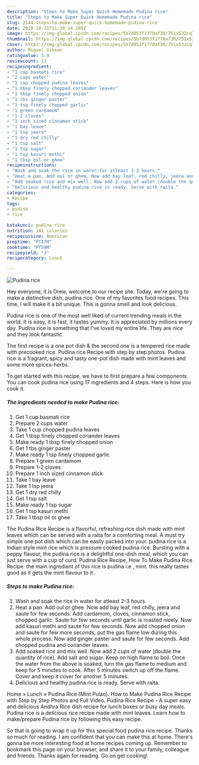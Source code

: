 ```yaml
---
description: "Steps to Make Super Quick Homemade Pudina rice"
title: "Steps to Make Super Quick Homemade Pudina rice"
slug: 2544-steps-to-make-super-quick-homemade-pudina-rice
date: 2020-10-31T11:30:14.105Z
image: https://img-global.cpcdn.com/recipes/5b7d053f1770af30/751x532cq70/pudina-rice-recipe-main-photo.jpg
thumbnail: https://img-global.cpcdn.com/recipes/5b7d053f1770af30/751x532cq70/pudina-rice-recipe-main-photo.jpg
cover: https://img-global.cpcdn.com/recipes/5b7d053f1770af30/751x532cq70/pudina-rice-recipe-main-photo.jpg
author: Miguel Gibson
ratingvalue: 3.9
reviewcount: 13
recipeingredient:
- "1 cup basmati rice"
- "2 cups water"
- "1 cup chopped pudina leaves"
- "1 tbsp finely chopped coriander leaves"
- "1 tbsp finely chopped onion"
- "1 tbs ginger paster"
- "1 tsp finely chopped garlic"
- "1 green cardamom"
- "1-2 cloves"
- "1 inch sized cinnamon stick"
- "1 bay leave"
- "1 tsp jeera"
- "1 dry red chilly"
- "1 tsp salt"
- "1 tsp sugar"
- "1 tsp kasuri methi"
- "1 tbsp oil or ghee"
recipeinstructions:
- "Wash and soak the rice in water for atleast 2-3 hours."
- "Heat a pan. Add oul or ghee. Now add bay leaf, red chilly, jeera and saute for few seconds. Add cardamom, cloves, cinnamon stick, chopped garlic. Saute for few seconds until garlic is roasted nicely. Now add kasuri methi and saute for few seconds. Now add chopped onion and saute for few more seconds, put the gas flame low during this whole process. Now add ginger paster and saute for few seconds. Add chopped pudina and coriander leaves."
- "Add soaked rice and mix well. Now add 2 cups of water (double the quantity of rice). Add salt and sugar. Keep on high flame to boil. Once the water from the above is soaked, turn the gas flame to medium and keep for 5 minutes to cook. After 5 minutes switch up off the flame. Cover and keep it cover for another 5 minutes."
- "Delicious and healthy pudina rice is ready. Serve with raita."
categories:
- Recipe
tags:
- pudina
- rice

katakunci: pudina rice 
nutrition: 181 calories
recipecuisine: American
preptime: "PT17M"
cooktime: "PT59M"
recipeyield: "3"
recipecategory: Lunch

---
```



![Pudina rice](https://img-global.cpcdn.com/recipes/5b7d053f1770af30/751x532cq70/pudina-rice-recipe-main-photo.jpg)

Hey everyone, it is Drew, welcome to our recipe site. Today, we're going to make a distinctive dish, pudina rice. One of my favorites food recipes. This time, I will make it a bit unique. This is gonna smell and look delicious.

Pudina rice is one of the most well liked of current trending meals in the world. It is easy, it is fast, it tastes yummy. It is appreciated by millions every day. Pudina rice is something that I've loved my entire life. They are nice and they look fantastic.

The first recipe is a one pot dish &amp; the second one is a tempered rice made with precooked rice. Pudina rice Recipe with step by step photos. Pudina rice is a fragrant, spicy and tasty one-pot dish made with mint leaves and some more spices-herbs.


To get started with this recipe, we have to first prepare a few components. You can cook pudina rice using 17 ingredients and 4 steps. Here is how you cook it.

<!--inarticleads1-->

##### The ingredients needed to make Pudina rice:

1. Get 1 cup basmati rice
1. Prepare 2 cups water
1. Take 1 cup chopped pudina leaves
1. Get 1 tbsp finely chopped coriander leaves
1. Make ready 1 tbsp finely chopped onion
1. Get 1 tbs ginger paster
1. Make ready 1 tsp finely chopped garlic
1. Prepare 1 green cardamom
1. Prepare 1-2 cloves
1. Prepare 1 inch sized cinnamon stick
1. Take 1 bay leave
1. Take 1 tsp jeera
1. Get 1 dry red chilly
1. Get 1 tsp salt
1. Make ready 1 tsp sugar
1. Get 1 tsp kasuri methi
1. Take 1 tbsp oil or ghee


The Pudina Rice Recipe is a flavorful, refreshing rice dish made with mint leaves which can be served with a raita for a comforting meal. A must try simple one pot dish which can be easily packed into your. pudina rice is a Indian style mint rice which is pressure cooked pudina rice. Bursting with a peppy flavour, the pudina rice is a delightful one-dish meal, which you can just serve with a cup of curd. Pudina Rice Recipe, How To Make Pudina Rice Recipe. the main ingredient of this rice is pudina i.e , mint. this really tastes good as it gets the mint flavour to it . 

<!--inarticleads2-->

##### Steps to make Pudina rice:

1. Wash and soak the rice in water for atleast 2-3 hours.
1. Heat a pan. Add oul or ghee. Now add bay leaf, red chilly, jeera and saute for few seconds. Add cardamom, cloves, cinnamon stick, chopped garlic. Saute for few seconds until garlic is roasted nicely. Now add kasuri methi and saute for few seconds. Now add chopped onion and saute for few more seconds, put the gas flame low during this whole process. Now add ginger paster and saute for few seconds. Add chopped pudina and coriander leaves.
1. Add soaked rice and mix well. Now add 2 cups of water (double the quantity of rice). Add salt and sugar. Keep on high flame to boil. Once the water from the above is soaked, turn the gas flame to medium and keep for 5 minutes to cook. After 5 minutes switch up off the flame. Cover and keep it cover for another 5 minutes.
1. Delicious and healthy pudina rice is ready. Serve with raita.


Home » Lunch » Pudina Rice (Mint Pulao). How to Make Pudina Rice Recipe with Step by Step Photos and Full Video. Pudina Rice Recipe - A super easy and delicious Andhra Rice dish recipe for lunch boxes or busy day meals. Pudina rice is a delicious rice recipe made with mint leaves. Learn how to make/prepare Pudina rice by following this easy recipe. 

So that is going to wrap it up for this special food pudina rice recipe. Thanks so much for reading. I am confident that you can make this at home. There's gonna be more interesting food at home recipes coming up. Remember to bookmark this page on your browser, and share it to your family, colleague and friends. Thanks again for reading. Go on get cooking!
